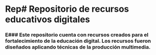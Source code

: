# Rep# Repositorio de recursos educativos digitales
### E### Este repositorio cuenta con recursos creados para el fortalecimiento de la educación digital. Los recursos fueron diseñados aplicando técnicas de la producción multimedia.
